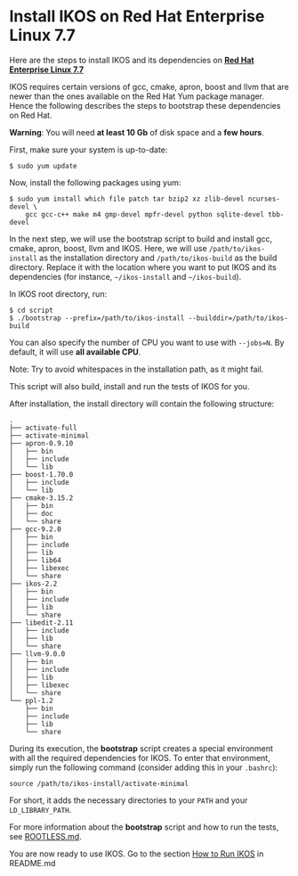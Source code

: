Install IKOS on Red Hat Enterprise Linux 7.7
============================================

Here are the steps to install IKOS and its dependencies on **[Red Hat Enterprise Linux 7.7](https://www.redhat.com/en/technologies/linux-platforms/enterprise-linux)**

IKOS requires certain versions of gcc, cmake, apron, boost and llvm that are newer than the ones available on the Red Hat Yum package manager. Hence the following describes the steps to bootstrap these dependencies on Red Hat.

**Warning**: You will need **at least 10 Gb** of disk space and a **few hours**.

First, make sure your system is up-to-date:

```
$ sudo yum update
```

Now, install the following packages using yum:

```
$ sudo yum install which file patch tar bzip2 xz zlib-devel ncurses-devel \
    gcc gcc-c++ make m4 gmp-devel mpfr-devel python sqlite-devel tbb-devel
```

In the next step, we will use the bootstrap script to build and install gcc, cmake, apron, boost, llvm and IKOS.
Here, we will use `/path/to/ikos-install` as the installation directory and `/path/to/ikos-build` as the build directory. Replace it with the location where you want to put IKOS and its dependencies (for instance, `~/ikos-install` and `~/ikos-build`).

In IKOS root directory, run:

```
$ cd script
$ ./bootstrap --prefix=/path/to/ikos-install --builddir=/path/to/ikos-build
```

You can also specify the number of CPU you want to use with `--jobs=N`. By default, it will use **all available CPU**.

Note: Try to avoid whitespaces in the installation path, as it might fail.

This script will also build, install and run the tests of IKOS for you.

After installation, the install directory will contain the following structure:

```
.
├── activate-full
├── activate-minimal
├── apron-0.9.10
│   ├── bin
│   ├── include
│   └── lib
├── boost-1.70.0
│   ├── include
│   └── lib
├── cmake-3.15.2
│   ├── bin
│   ├── doc
│   └── share
├── gcc-9.2.0
│   ├── bin
│   ├── include
│   ├── lib
│   ├── lib64
│   ├── libexec
│   └── share
├── ikos-2.2
│   ├── bin
│   ├── include
│   ├── lib
│   └── share
├── libedit-2.11
│   ├── include
│   ├── lib
│   └── share
├── llvm-9.0.0
│   ├── bin
│   ├── include
│   ├── lib
│   ├── libexec
│   └── share
└── ppl-1.2
    ├── bin
    ├── include
    ├── lib
    └── share
```

During its execution, the **bootstrap** script creates a special environment with all the required dependencies for IKOS. To enter that environment, simply run the following command (consider adding this in your `.bashrc`):

```
source /path/to/ikos-install/activate-minimal
```

For short, it adds the necessary directories to your `PATH` and your `LD_LIBRARY_PATH`.

For more information about the **bootstrap** script and how to run the tests, see [ROOTLESS.md](ROOTLESS.md).

You are now ready to use IKOS. Go to the section [How to Run IKOS](../../README.md#how-to-run-ikos) in README.md

